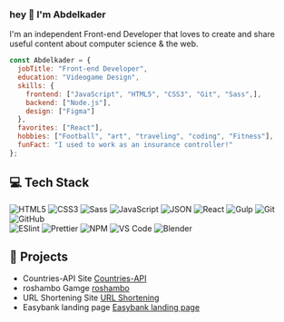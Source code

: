 ### hey 👋 I'm Abdelkader

I'm an independent Front-end Developer that loves to create and share useful content about computer science & the web. 
```javascript
const Abdelkader = {
  jobTitle: "Front-end Developer",
  education: "Videogame Design",
  skills: {
    frontend: ["JavaScript", "HTML5", "CSS3", "Git", "Sass",],
    backend: ["Node.js"],
    design: ["Figma"]
  },
  favorites: ["React"], 
  hobbies: ["Football", "art", "traveling", "coding", "Fitness"],
  funFact: "I used to work as an insurance controller!"
};
```

## 💻 Tech Stack
![HTML5](https://img.shields.io/badge/-HTML5-%23E44D27?style=flat-square&logo=html5&logoColor=%23ffffff) 
![CSS3](https://img.shields.io/badge/-CSS3-%231572B6?style=flat-square&logo=css3) 
![Sass](https://img.shields.io/badge/-Sass-%23CC6699?style=flat-square&logo=sass&logoColor=%23ffffff) 
![JavaScript](https://img.shields.io/badge/-JavaScript-%23F7DF1C?style=flat-square&logo=javascript&logoColor=%23ffffff) 
![JSON](https://img.shields.io/badge/-JSON-%23000000?style=flat-square&logo=json)
![React](https://img.shields.io/badge/-React-%2361DAFB?style=flat-square&logo=react&logoColor=%23ffffff) 
![Gulp](https://img.shields.io/badge/-Gulp-%23CF4647?style=flat-square&logo=gulp&logoColor=%23ffffff) 
![Git](https://img.shields.io/badge/-Git-%23F05032?style=flat-square&logo=git&logoColor=%23ffffff) 
![GitHub](https://img.shields.io/badge/-GitHub-%23181717?style=flat-square&logo=github) 
<br />
![ESlint](https://img.shields.io/badge/-ESLint-%234B32C3?style=flat-square&logo=eslint) 
![Prettier](https://img.shields.io/badge/-Prettier-%23F7B93E?style=flat-square&logo=prettier&logoColor=%23ffffff) 
![NPM](https://img.shields.io/badge/-NPM-%23CB3837?style=flat-square&logo=npm) 
![VS Code](https://img.shields.io/badge/-VSCode-%23007ACC?style=flat-square&logo=visual-studio-code)
![Blender](https://img.shields.io/badge/-Blender-%23F5792A?style=flat-square&logo=blender&logoColor=%23ffffff)

## 🚀  Projects

* Countries-API Site [Countries-API](https://abdelkadersettah.github.io/countries-api/)
* roshambo Gamge [roshambo](https://abdelkadersettah.github.io/roshambo/)
* URL Shortening Site [URL Shortening](https://abdelkadersettah.github.io/Url-Shortening/)
* Easybank landing page [Easybank landing page](https://abdelkadersettah.github.io/Easybank-landing-page/)

<!--
**abdelkadersettah/abdelkadersettah** is a ✨ _special_ ✨ repository because its `README.md` (this file) appears on your GitHub profile.

Here are some ideas to get you started:

- 🔭 I’m currently working on ...
- 🌱 I’m currently learning ...
- 👯 I’m looking to collaborate on ...
- 🤔 I’m looking for help with ...
- 💬 Ask me about ...
- 📫 How to reach me: ...
- 😄 Pronouns: ...
- ⚡ Fun fact: ...
-->
